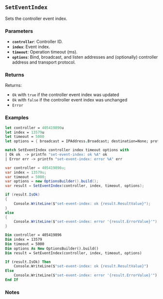 ## `SetEventIndex`

Sets the controller event index.

### Parameters
- **`controller`**: Controller ID.
- **`index`**: Event index.
- **`timeout`**: Operation timeout (ms).
- **`options`**: Bind, broadcast, and listen addresses and (optionally) controller address and transport protocol.

### Returns
Returns:
- `Ok` with `true` if the controller event index was updated
- `Ok` with `false` if the controller event index was unchanged
- `Error` 

### Examples

```fsharp
let controller = 405419896u
let index = 13579u
let timeout = 5000
let options = { broadcast = IPAddress.Broadcast; destination=None; protocol=None; debug = true }

match SetEventIndex controller index timeout options with
| Ok ok  -> printfn "set-event-index: ok %A" ok
| Error err -> printfn "set-event-index: error %A" err
```

```csharp
var controller = 405419896u;
var index = 13579u;
var timeout = 5000;
var options = new OptionsBuilder().build();
var result = SetEventIndex(controller, index, timeout, options);

if (result.IsOk)
{
    Console.WriteLine($"set-event-index: ok {result.ResultValue}");
}
else
{
    Console.WriteLine($"set-event-index: error '{result.ErrorValue}'");
}
```

```vb
Dim controller = 405419896
Dim index = 13579
Dim timeout = 5000
Dim options As New OptionsBuilder().build()
Dim result = SetEventIndex(controller, index, timeout, options)

If (result.IsOk) Then
    Console.WriteLine($"set-event-index: ok {result.ResultValue}")
Else
    Console.WriteLine($"set-event-index: error '{result.ErrorValue}'")
End If
```

### Notes
